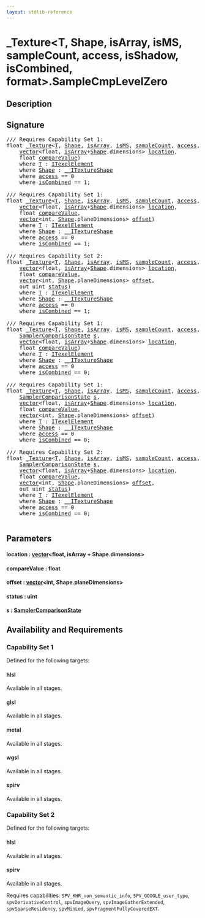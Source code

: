 ```yaml
---
layout: stdlib-reference
---
```


# \_Texture\<T, Shape, isArray, isMS, sampleCount, access, isShadow, isCombined, format\>\.SampleCmpLevelZero

## Description





## Signature 

<pre>
/// Requires Capability Set 1:
<span class="code_keyword">float</span> <a href="../types/0texture-01/index" class="code_type">_Texture</a>&lt;<a href="../types/0texture-01/index#typeparam-T" class="code_type">T</a>, <a href="../types/0texture-01/index#typeparam-Shape" class="code_type">Shape</a>, <a href="../types/0texture-01/index#decl-isArray" class="code_var">isArray</a>, <a href="../types/0texture-01/index#decl-isMS" class="code_var">isMS</a>, <a href="../types/0texture-01/index#decl-sampleCount" class="code_var">sampleCount</a>, <a href="../types/0texture-01/index#decl-access" class="code_var">access</a>, <a href="../types/0texture-01/index#decl-isShadow" class="code_var">isShadow</a>, <a href="../types/0texture-01/index#decl-isCombined" class="code_var">isCombined</a>, <a href="../types/0texture-01/index#decl-format" class="code_var">format</a>&gt;.<a href="samplecmplevelzero-069e">SampleCmpLevelZero</a>(
    <a href="../types/vector/index" class="code_type">vector</a>&lt;<span class="code_keyword">float</span>, <a href="../types/0texture-01/index#decl-isArray" class="code_var">isArray</a>+<a href="../types/0texture-01/index#typeparam-Shape" class="code_type">Shape</a>.dimensions&gt; <a href="samplecmplevelzero-069e#decl-location" class="code_param">location</a>,
    <span class="code_keyword">float</span> <a href="samplecmplevelzero-069e#decl-compareValue" class="code_param">compareValue</a>)
    <span class='code_keyword'>where</span> <a href="../types/0texture-01/index#typeparam-T" class="code_type">T</a> : <a href="../interfaces/itexelelement-016/index" class="code_type">ITexelElement</a>
    <span class='code_keyword'>where</span> <a href="../types/0texture-01/index#typeparam-Shape" class="code_type">Shape</a> : <a href="../interfaces/0_itextureshape-023a/index" class="code_type">__ITextureShape</a>
    <span class='code_keyword'>where</span> <a href="../types/0texture-01/index#decl-access" class="code_var">access</a> == 0
    <span class='code_keyword'>where</span> <a href="../types/0texture-01/index#decl-isCombined" class="code_var">isCombined</a> == 1;

/// Requires Capability Set 1:
<span class="code_keyword">float</span> <a href="../types/0texture-01/index" class="code_type">_Texture</a>&lt;<a href="../types/0texture-01/index#typeparam-T" class="code_type">T</a>, <a href="../types/0texture-01/index#typeparam-Shape" class="code_type">Shape</a>, <a href="../types/0texture-01/index#decl-isArray" class="code_var">isArray</a>, <a href="../types/0texture-01/index#decl-isMS" class="code_var">isMS</a>, <a href="../types/0texture-01/index#decl-sampleCount" class="code_var">sampleCount</a>, <a href="../types/0texture-01/index#decl-access" class="code_var">access</a>, <a href="../types/0texture-01/index#decl-isShadow" class="code_var">isShadow</a>, <a href="../types/0texture-01/index#decl-isCombined" class="code_var">isCombined</a>, <a href="../types/0texture-01/index#decl-format" class="code_var">format</a>&gt;.<a href="samplecmplevelzero-069e">SampleCmpLevelZero</a>(
    <a href="../types/vector/index" class="code_type">vector</a>&lt;<span class="code_keyword">float</span>, <a href="../types/0texture-01/index#decl-isArray" class="code_var">isArray</a>+<a href="../types/0texture-01/index#typeparam-Shape" class="code_type">Shape</a>.dimensions&gt; <a href="samplecmplevelzero-069e#decl-location" class="code_param">location</a>,
    <span class="code_keyword">float</span> <a href="samplecmplevelzero-069e#decl-compareValue" class="code_param">compareValue</a>,
    <a href="../types/vector/index" class="code_type">vector</a>&lt;<span class="code_keyword">int</span>, <a href="../types/0texture-01/index#typeparam-Shape" class="code_type">Shape</a>.planeDimensions&gt; <a href="samplecmplevelzero-069e#decl-offset" class="code_param">offset</a>)
    <span class='code_keyword'>where</span> <a href="../types/0texture-01/index#typeparam-T" class="code_type">T</a> : <a href="../interfaces/itexelelement-016/index" class="code_type">ITexelElement</a>
    <span class='code_keyword'>where</span> <a href="../types/0texture-01/index#typeparam-Shape" class="code_type">Shape</a> : <a href="../interfaces/0_itextureshape-023a/index" class="code_type">__ITextureShape</a>
    <span class='code_keyword'>where</span> <a href="../types/0texture-01/index#decl-access" class="code_var">access</a> == 0
    <span class='code_keyword'>where</span> <a href="../types/0texture-01/index#decl-isCombined" class="code_var">isCombined</a> == 1;

/// Requires Capability Set 2:
<span class="code_keyword">float</span> <a href="../types/0texture-01/index" class="code_type">_Texture</a>&lt;<a href="../types/0texture-01/index#typeparam-T" class="code_type">T</a>, <a href="../types/0texture-01/index#typeparam-Shape" class="code_type">Shape</a>, <a href="../types/0texture-01/index#decl-isArray" class="code_var">isArray</a>, <a href="../types/0texture-01/index#decl-isMS" class="code_var">isMS</a>, <a href="../types/0texture-01/index#decl-sampleCount" class="code_var">sampleCount</a>, <a href="../types/0texture-01/index#decl-access" class="code_var">access</a>, <a href="../types/0texture-01/index#decl-isShadow" class="code_var">isShadow</a>, <a href="../types/0texture-01/index#decl-isCombined" class="code_var">isCombined</a>, <a href="../types/0texture-01/index#decl-format" class="code_var">format</a>&gt;.<a href="samplecmplevelzero-069e">SampleCmpLevelZero</a>(
    <a href="../types/vector/index" class="code_type">vector</a>&lt;<span class="code_keyword">float</span>, <a href="../types/0texture-01/index#decl-isArray" class="code_var">isArray</a>+<a href="../types/0texture-01/index#typeparam-Shape" class="code_type">Shape</a>.dimensions&gt; <a href="samplecmplevelzero-069e#decl-location" class="code_param">location</a>,
    <span class="code_keyword">float</span> <a href="samplecmplevelzero-069e#decl-compareValue" class="code_param">compareValue</a>,
    <a href="../types/vector/index" class="code_type">vector</a>&lt;<span class="code_keyword">int</span>, <a href="../types/0texture-01/index#typeparam-Shape" class="code_type">Shape</a>.planeDimensions&gt; <a href="samplecmplevelzero-069e#decl-offset" class="code_param">offset</a>,
    <span class="code_keyword">out</span> <span class="code_keyword">uint</span> <a href="samplecmplevelzero-069e#decl-status" class="code_param">status</a>)
    <span class='code_keyword'>where</span> <a href="../types/0texture-01/index#typeparam-T" class="code_type">T</a> : <a href="../interfaces/itexelelement-016/index" class="code_type">ITexelElement</a>
    <span class='code_keyword'>where</span> <a href="../types/0texture-01/index#typeparam-Shape" class="code_type">Shape</a> : <a href="../interfaces/0_itextureshape-023a/index" class="code_type">__ITextureShape</a>
    <span class='code_keyword'>where</span> <a href="../types/0texture-01/index#decl-access" class="code_var">access</a> == 0
    <span class='code_keyword'>where</span> <a href="../types/0texture-01/index#decl-isCombined" class="code_var">isCombined</a> == 1;

/// Requires Capability Set 1:
<span class="code_keyword">float</span> <a href="../types/0texture-01/index" class="code_type">_Texture</a>&lt;<a href="../types/0texture-01/index#typeparam-T" class="code_type">T</a>, <a href="../types/0texture-01/index#typeparam-Shape" class="code_type">Shape</a>, <a href="../types/0texture-01/index#decl-isArray" class="code_var">isArray</a>, <a href="../types/0texture-01/index#decl-isMS" class="code_var">isMS</a>, <a href="../types/0texture-01/index#decl-sampleCount" class="code_var">sampleCount</a>, <a href="../types/0texture-01/index#decl-access" class="code_var">access</a>, <a href="../types/0texture-01/index#decl-isShadow" class="code_var">isShadow</a>, <a href="../types/0texture-01/index#decl-isCombined" class="code_var">isCombined</a>, <a href="../types/0texture-01/index#decl-format" class="code_var">format</a>&gt;.<a href="samplecmplevelzero-069e">SampleCmpLevelZero</a>(
    <a href="../types/samplercomparisonstate-07h/index" class="code_type">SamplerComparisonState</a> <a href="samplecmplevelzero-069e#decl-s" class="code_param">s</a>,
    <a href="../types/vector/index" class="code_type">vector</a>&lt;<span class="code_keyword">float</span>, <a href="../types/0texture-01/index#decl-isArray" class="code_var">isArray</a>+<a href="../types/0texture-01/index#typeparam-Shape" class="code_type">Shape</a>.dimensions&gt; <a href="samplecmplevelzero-069e#decl-location" class="code_param">location</a>,
    <span class="code_keyword">float</span> <a href="samplecmplevelzero-069e#decl-compareValue" class="code_param">compareValue</a>)
    <span class='code_keyword'>where</span> <a href="../types/0texture-01/index#typeparam-T" class="code_type">T</a> : <a href="../interfaces/itexelelement-016/index" class="code_type">ITexelElement</a>
    <span class='code_keyword'>where</span> <a href="../types/0texture-01/index#typeparam-Shape" class="code_type">Shape</a> : <a href="../interfaces/0_itextureshape-023a/index" class="code_type">__ITextureShape</a>
    <span class='code_keyword'>where</span> <a href="../types/0texture-01/index#decl-access" class="code_var">access</a> == 0
    <span class='code_keyword'>where</span> <a href="../types/0texture-01/index#decl-isCombined" class="code_var">isCombined</a> == 0;

/// Requires Capability Set 1:
<span class="code_keyword">float</span> <a href="../types/0texture-01/index" class="code_type">_Texture</a>&lt;<a href="../types/0texture-01/index#typeparam-T" class="code_type">T</a>, <a href="../types/0texture-01/index#typeparam-Shape" class="code_type">Shape</a>, <a href="../types/0texture-01/index#decl-isArray" class="code_var">isArray</a>, <a href="../types/0texture-01/index#decl-isMS" class="code_var">isMS</a>, <a href="../types/0texture-01/index#decl-sampleCount" class="code_var">sampleCount</a>, <a href="../types/0texture-01/index#decl-access" class="code_var">access</a>, <a href="../types/0texture-01/index#decl-isShadow" class="code_var">isShadow</a>, <a href="../types/0texture-01/index#decl-isCombined" class="code_var">isCombined</a>, <a href="../types/0texture-01/index#decl-format" class="code_var">format</a>&gt;.<a href="samplecmplevelzero-069e">SampleCmpLevelZero</a>(
    <a href="../types/samplercomparisonstate-07h/index" class="code_type">SamplerComparisonState</a> <a href="samplecmplevelzero-069e#decl-s" class="code_param">s</a>,
    <a href="../types/vector/index" class="code_type">vector</a>&lt;<span class="code_keyword">float</span>, <a href="../types/0texture-01/index#decl-isArray" class="code_var">isArray</a>+<a href="../types/0texture-01/index#typeparam-Shape" class="code_type">Shape</a>.dimensions&gt; <a href="samplecmplevelzero-069e#decl-location" class="code_param">location</a>,
    <span class="code_keyword">float</span> <a href="samplecmplevelzero-069e#decl-compareValue" class="code_param">compareValue</a>,
    <a href="../types/vector/index" class="code_type">vector</a>&lt;<span class="code_keyword">int</span>, <a href="../types/0texture-01/index#typeparam-Shape" class="code_type">Shape</a>.planeDimensions&gt; <a href="samplecmplevelzero-069e#decl-offset" class="code_param">offset</a>)
    <span class='code_keyword'>where</span> <a href="../types/0texture-01/index#typeparam-T" class="code_type">T</a> : <a href="../interfaces/itexelelement-016/index" class="code_type">ITexelElement</a>
    <span class='code_keyword'>where</span> <a href="../types/0texture-01/index#typeparam-Shape" class="code_type">Shape</a> : <a href="../interfaces/0_itextureshape-023a/index" class="code_type">__ITextureShape</a>
    <span class='code_keyword'>where</span> <a href="../types/0texture-01/index#decl-access" class="code_var">access</a> == 0
    <span class='code_keyword'>where</span> <a href="../types/0texture-01/index#decl-isCombined" class="code_var">isCombined</a> == 0;

/// Requires Capability Set 2:
<span class="code_keyword">float</span> <a href="../types/0texture-01/index" class="code_type">_Texture</a>&lt;<a href="../types/0texture-01/index#typeparam-T" class="code_type">T</a>, <a href="../types/0texture-01/index#typeparam-Shape" class="code_type">Shape</a>, <a href="../types/0texture-01/index#decl-isArray" class="code_var">isArray</a>, <a href="../types/0texture-01/index#decl-isMS" class="code_var">isMS</a>, <a href="../types/0texture-01/index#decl-sampleCount" class="code_var">sampleCount</a>, <a href="../types/0texture-01/index#decl-access" class="code_var">access</a>, <a href="../types/0texture-01/index#decl-isShadow" class="code_var">isShadow</a>, <a href="../types/0texture-01/index#decl-isCombined" class="code_var">isCombined</a>, <a href="../types/0texture-01/index#decl-format" class="code_var">format</a>&gt;.<a href="samplecmplevelzero-069e">SampleCmpLevelZero</a>(
    <a href="../types/samplercomparisonstate-07h/index" class="code_type">SamplerComparisonState</a> <a href="samplecmplevelzero-069e#decl-s" class="code_param">s</a>,
    <a href="../types/vector/index" class="code_type">vector</a>&lt;<span class="code_keyword">float</span>, <a href="../types/0texture-01/index#decl-isArray" class="code_var">isArray</a>+<a href="../types/0texture-01/index#typeparam-Shape" class="code_type">Shape</a>.dimensions&gt; <a href="samplecmplevelzero-069e#decl-location" class="code_param">location</a>,
    <span class="code_keyword">float</span> <a href="samplecmplevelzero-069e#decl-compareValue" class="code_param">compareValue</a>,
    <a href="../types/vector/index" class="code_type">vector</a>&lt;<span class="code_keyword">int</span>, <a href="../types/0texture-01/index#typeparam-Shape" class="code_type">Shape</a>.planeDimensions&gt; <a href="samplecmplevelzero-069e#decl-offset" class="code_param">offset</a>,
    <span class="code_keyword">out</span> <span class="code_keyword">uint</span> <a href="samplecmplevelzero-069e#decl-status" class="code_param">status</a>)
    <span class='code_keyword'>where</span> <a href="../types/0texture-01/index#typeparam-T" class="code_type">T</a> : <a href="../interfaces/itexelelement-016/index" class="code_type">ITexelElement</a>
    <span class='code_keyword'>where</span> <a href="../types/0texture-01/index#typeparam-Shape" class="code_type">Shape</a> : <a href="../interfaces/0_itextureshape-023a/index" class="code_type">__ITextureShape</a>
    <span class='code_keyword'>where</span> <a href="../types/0texture-01/index#decl-access" class="code_var">access</a> == 0
    <span class='code_keyword'>where</span> <a href="../types/0texture-01/index#decl-isCombined" class="code_var">isCombined</a> == 0;

</pre>

## Parameters

####  <a id="decl-location"></a>location  : [vector](../types/vector/index)\<float, isArray + Shape\.dimensions\>
####  <a id="decl-compareValue"></a>compareValue  : float
####  <a id="decl-offset"></a>offset  : [vector](../types/vector/index)\<int, Shape\.planeDimensions\>
####  <a id="decl-status"></a>status  : uint
####  <a id="decl-s"></a>s  : [SamplerComparisonState](../types/samplercomparisonstate-07h/index)

## Availability and Requirements

### Capability Set 1

Defined for the following targets:

#### hlsl
Available in all stages.

#### glsl
Available in all stages.

#### metal
Available in all stages.

#### wgsl
Available in all stages.

#### spirv
Available in all stages.


### Capability Set 2

Defined for the following targets:

#### hlsl
Available in all stages.

#### spirv
Available in all stages.

Requires capabilities: `SPV_KHR_non_semantic_info`, `SPV_GOOGLE_user_type`, `spvDerivativeControl`, `spvImageQuery`, `spvImageGatherExtended`, `spvSparseResidency`, `spvMinLod`, `spvFragmentFullyCoveredEXT`.


